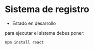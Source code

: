 <h1>Sistema de registro  </h1>

- Estado en desarrollo

para ejecutar el sistema debes poner:

```npm install react ```
